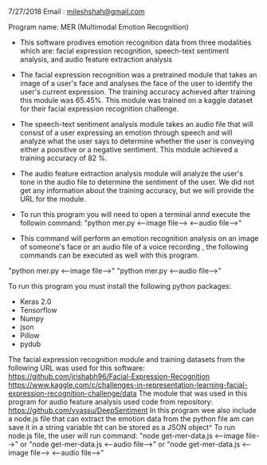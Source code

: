 7/27/2018
Email : mileshshah@gmail.com


Program name: MER (Multimodal Emotion Recognition) 

- This software prodives emotion recognition data from three modalities which are: facial expression recognition,
speech-text sentiment analysis, and audio feature extraction analysis

- The facial expression recognition was a pretrained module that takes an image of a user's face and analyses the face of the user 
to identify the user's current expression. The training accuracy achieved after training this module was 65.45%. This 
module was trained on a kaggle dataset for their facial expression recognition challenge.

- The speech-text sentiment analysis module takes an audio file that will consist of a user expressing an emotion 
through speech and will analyze what the user says to determine whether the user is conveying either a poositive 
or a negative sentiment. This module achieved a training accuracy of 82 %. 

- The audio feature extraction analysis module will analyze the user's tone in the audio file to determine the sentiment 
of the user. We did not get any information about the training accuracy, but we will provide the URL for the module.

- To run this program you will need to open a terminal annd execute the followin command:
"python mer.py <--image file--> <--audio file-->"

- This command will perform an emotion recognition analysis on an image of someone's face or an audio file of a voice recording
, the following commands can be executed as well with this program.

"python mer.py <--image file-->"
"python mer.py <--audio file-->"

To run this program you must install the following python packages:

- Keras 2.0
- Tensorflow
- Numpy
- json
- Pillow
- pydub

The facial expression recognition module and training datasets from the following URL was used for this software:
 https://github.com/jrishabh96/Facial-Expression-Recognition 
 https://www.kaggle.com/c/challenges-in-representation-learning-facial-expression-recognition-challenge/data
The module that was used in this program for audio feature analysis used code from repository:
 https://github.com/vyassu/DeepSentiment
In this program wee also include a node.js file that can extract the emotion data from the 
python file am can save it in a string variable tht can be stored as a JSON object^
To run node.js file, the user will run command:
"node get-mer-data.js <--image file-->" or "node get-mer-data.js <--audio file-->"
or "node get-mer-data.js <--image file--> <--audio file-->"
